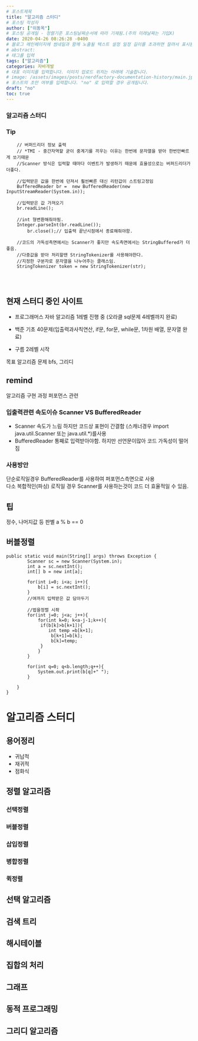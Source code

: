 ```yaml
---
# 포스트제목
title: "알고리즘 스터디"
# 포스팅 작성자
author: ["이동옥"] 
# 포스팅 공개일 - 정렬기준 포스팅날짜순서에 따라 기재됨.(주의 미래날짜는 기입X)
date: 2020-04-26 08:26:28 -0400
# 블로그 메인페이지에 썸네일과 함께 노출될 텍스트 설정 일정 길이를 초과하면 잘려서 표시됨.
# abstract:
# 태그를 입력
tags: ["알고리즘"]
categories: 자바개발
# 대표 이미지를 입력합니다. 이미지 업로드 위치는 아래에 기술합니다.
# image: /assets/images/posts/nerdfactory-documentation-history/main.jpg
# 포스트의 초안 여부를 입력합니다. "no" 로 입력할 경우 공개됩니다.
draft: "no"
toc: true
---
```


### 알고리즘 스터디



### Tip
```
	// 버퍼드리더 정보 출력	
	// *TMI - 중간자역할 굳이 중계기를 끼우는 이유는 한번에 문자열을 받아 한번만빠르게 쏘기때문
	//Scanner 방식은 입력할 때마다 이벤트가 발생하기 때문에 효율성으로는 버퍼드리더가 더좋다.
	
	//입력받은 값을 한번에 던져서 훨씬빠른 대신 리턴값이 스트링고정임
	BufferedReader br =  new BufferedReader(new InputStreamReader(System.in));
	
	//입력받은 값 가져오기
	br.readLine();
	
	//int 형변환해줘야됨.
	Integer.parseInt(br.readLine());
		br.close();// 입출력 끝난시점에서 종료해줘야함.
	
	//코드의 가독성측면에서는 Scanner가 좋지만 속도측면에서는 StringBuffered가 더좋음.	
	//다중값을 받아 처리할땐 StringTokenizer를 사용해야한다.
	//지정한 구분자로 문자열을 나누어주는 클래스임.
	StringTokenizer token = new StringTokenizer(str);	
	
	
	
```


## 현재 스터디 중인 사이트
 - 프로그래머스 자바 알고리즘 1레벨 진행 중 (오라클 sql문제 4레벨까지 완료)
 
 - 백준  기초 40문제(입출력과사칙연산, if문, for문, while문, 1차원 배열, 문자열 완료)
 - 구름   2레벨 시작
 
목표 알고리즘 문제
bfs, 그리디



## remind   
알고리즘 구현 과정 퍼포먼스 관련  

### 입출력관련 속도이슈  Scanner VS BufferedReader  
- Scanner 속도가 느림 하지만 코드상 표현이 간결함 (스캐너경우 import java.util.Scanner 또는 java.util.*)를사용
- BufferedReader 통째로 입력받아야함. 하지만 선언문이많아 코드 가독성이 떨어짐  

### 사용방안  
단순로직일경우 BufferedReader를 사용하여 퍼포먼스측면으로 사용  
다소 복합적인(파싱) 로직일 경우 Scanner를 사용하는것이 코드 더 효율적일 수 있음.   

## 팁
정수, 나머지값 등 판별
a % b == 0 



## 버블정렬
```
public static void main(String[] args) throws Exception {
		Scanner sc = new Scanner(System.in);
		int a = sc.nextInt();
		int[] b = new int[a];
				
		for(int i=0; i<a; i++){
			b[i] = sc.nextInt();
		}
		//여까지 입력받은 값 담아두기
		
		//법을정렬 시좍
		for(int j=0; j<a; j++){
			for(int k=0; k<a-j-1;k++){
			 if(b[k]>b[k+1]){
				int temp =b[k+1];
				 b[k+1]=b[k];
				 b[k]=temp;
			 }
			}
		}
		
		for(int q=0; q<b.length;q++){
			System.out.print(b[q]+" ");
		}
		
	}
}
```







# 알고리즘 스터디
 
## 용어정리  
 - 귀납적  
 - 재귀적  
 - 점화식  



## 정렬 알고리즘

### 선택정렬

### 버블정렬

### 삽입정렬

### 병합정렬

### 퀵정렬


## 선택 알고리즘

## 검색 트리

## 해시테이블

## 집합의 처리

## 그래프

## 동적 프로그래밍

## 그리디 알고리즘
